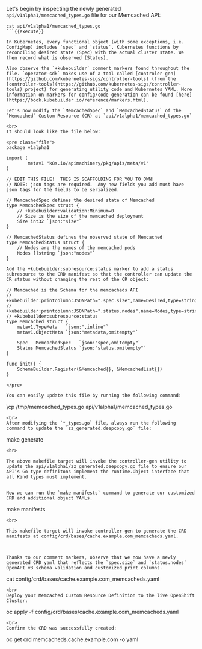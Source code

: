 Let's begin by inspecting the newly generated `api/v1alpha1/memcached_types.go` file for our Memcached API:

```
cat api/v1alpha1/memcached_types.go
```{{execute}}

In Kubernetes, every functional object (with some exceptions, i.e. ConfigMap) includes `spec` and `status`. Kubernetes functions by reconciling desired state (Spec) with the actual cluster state. We then record what is observed (Status). 

Also observe the `+kubebuilder` comment markers found throughout the file. `operator-sdk` makes use of a tool called [controler-gen](https://github.com/kubernetes-sigs/controller-tools) (from the [controller-tools](https://github.com/kubernetes-sigs/controller-tools) project) for generating utility code and Kubernetes YAML. More information on markers for config/code generation can be found [here](https://book.kubebuilder.io/reference/markers.html).

Let's now modify the `MemcachedSpec` and `MemcachedStatus` of the `Memcached` Custom Resource (CR) at `api/v1alpha1/memcached_types.go`

<br>
It should look like the file below:

<pre class="file">
package v1alpha1

import (
        metav1 "k8s.io/apimachinery/pkg/apis/meta/v1"
)

// EDIT THIS FILE!  THIS IS SCAFFOLDING FOR YOU TO OWN!
// NOTE: json tags are required.  Any new fields you add must have json tags for the fields to be serialized.

// MemcachedSpec defines the desired state of Memcached
type MemcachedSpec struct {
	// +kubebuilder:validation:Minimum=0
	// Size is the size of the memcached deployment
	Size int32 `json:"size"`
}

// MemcachedStatus defines the observed state of Memcached
type MemcachedStatus struct {
	// Nodes are the names of the memcached pods
	Nodes []string `json:"nodes"`
}

Add the +kubebuilder:subresource:status marker to add a status subresource to the CRD manifest so that the controller can update the CR status without changing the rest of the CR object:

// Memcached is the Schema for the memcacheds API
// +kubebuilder:printcolumn:JSONPath=".spec.size",name=Desired,type=string
// +kubebuilder:printcolumn:JSONPath=".status.nodes",name=Nodes,type=string
// +kubebuilder:subresource:status
type Memcached struct {
	metav1.TypeMeta   `json:",inline"`
	metav1.ObjectMeta `json:"metadata,omitempty"`

	Spec   MemcachedSpec   `json:"spec,omitempty"`
	Status MemcachedStatus `json:"status,omitempty"`
}

func init() {
	SchemeBuilder.Register(&Memcached{}, &MemcachedList{})
}

</pre>

You can easily update this file by running the following command:

```
\cp /tmp/memcached_types.go api/v1alpha1/memcached_types.go
```{{execute}}
<br>
After modifying the `*_types.go` file, always run the following command to update the `zz_generated.deepcopy.go` file:

```
make generate
```{{execute}}
<br>

The above makefile target will invoke the controller-gen utility to update the api/v1alpha1/zz_generated.deepcopy.go file to ensure our API’s Go type definitons implement the runtime.Object interface that all Kind types must implement.


Now we can run the `make manifests` command to generate our customized CRD and additional object YAMLs.

```
make manifests
```{{execute}}
<br>

This makefile target will invoke controller-gen to generate the CRD manifests at config/crd/bases/cache.example.com_memcacheds.yaml.



Thanks to our comment markers, observe that we now have a newly generated CRD yaml that reflects the `spec.size` and `status.nodes` OpenAPI v3 schema validation and customized print columns.

```
cat config/crd/bases/cache.example.com_memcacheds.yaml
```{{execute}}
<br>
Deploy your Memcached Custom Resource Definition to the live OpenShift Cluster:

```
oc apply -f config/crd/bases/cache.example.com_memcacheds.yaml
```{{execute}}
<br>
Confirm the CRD was successfully created:

```
oc get crd memcacheds.cache.example.com -o yaml
```{{execute}}

